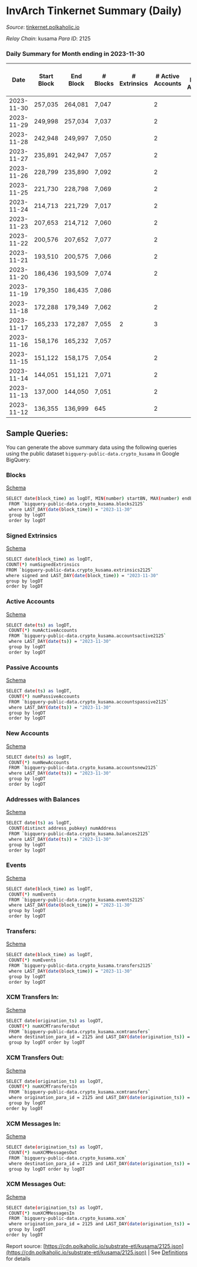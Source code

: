 # InvArch Tinkernet Summary (Daily)

_Source_: [tinkernet.polkaholic.io](https://tinkernet.polkaholic.io)

*Relay Chain*: kusama
*Para ID*: 2125



### Daily Summary for Month ending in 2023-11-30


| Date    | Start Block | End Block | # Blocks | # Extrinsics | # Active Accounts | # Passive Accounts | # New Accounts | # Addresses | # Events  | # Transfers ($USD) | # XCM Transfers In ($USD) | # XCM Transfers Out ($USD) | # XCM In | # XCM Out | Issues |
|---------|-------------|-----------|----------|--------------|-------------------|--------------------|----------------|-------------|-----------|--------------------|---------------------------|----------------------------|----------|-----------|--------|
| 2023-11-30 | 257,035 | 264,081 | 7,047 |  | 2 |  |  | 1 | 14,096 |   | 2  |   | 3 | 1 |  |
| 2023-11-29 | 249,998 | 257,034 | 7,037 |  | 2 |  |  | 1 | 14,076 |   | 2  |   | 2 | 4 |  |
| 2023-11-28 | 242,948 | 249,997 | 7,050 |  | 2 |  |  | 1 | 14,102 |   |   |   |  | 1 |  |
| 2023-11-27 | 235,891 | 242,947 | 7,057 |  | 2 |  |  | 1 | 14,116 |   | 1  |   | 1 |  |  |
| 2023-11-26 | 228,799 | 235,890 | 7,092 |  | 2 |  | 1 | 1 | 14,186 |   | 1  |   | 2 | 6 |  |
| 2023-11-25 | 221,730 | 228,798 | 7,069 |  | 2 |  |  | 1 | 14,140 |   | 3  |   | 4 | 2 |  |
| 2023-11-24 | 214,713 | 221,729 | 7,017 |  | 2 |  |  | 1 | 14,036 |   |   |   |  | 4 |  |
| 2023-11-23 | 207,653 | 214,712 | 7,060 |  | 2 |  |  | 1 | 14,122 |   | 2  |   | 4 | 8 |  |
| 2023-11-22 | 200,576 | 207,652 | 7,077 |  | 2 |  |  | 1 | 14,156 |   |   |   | 2 | 2 |  |
| 2023-11-21 | 193,510 | 200,575 | 7,066 |  | 2 |  |  | 1 | 14,134 |   | 1  |   | 3 | 2 |  |
| 2023-11-20 | 186,436 | 193,509 | 7,074 |  | 2 |  |  | 1 | 14,150 |   | 3  |   | 12 | 2 |  |
| 2023-11-19 | 179,350 | 186,435 | 7,086 |  |  |  | 1 | 1 | 14,174 |   | 2  |   | 17 | 4 |  |
| 2023-11-18 | 172,288 | 179,349 | 7,062 |  | 2 |  |  | 1 | 14,126 |   | 1  |   | 4 | 4 |  |
| 2023-11-17 | 165,233 | 172,287 | 7,055 | 2 | 3 |  |  | 1 | 14,126 |   | 1  |   | 3 | 6 |  |
| 2023-11-16 | 158,176 | 165,232 | 7,057 |  |  |  |  | 1 | 14,116 |   | 1  |   | 9 | 3 |  |
| 2023-11-15 | 151,122 | 158,175 | 7,054 |  | 2 |  | 1 | 1 | 14,110 |   |   |   | 2 | 7 |  |
| 2023-11-14 | 144,051 | 151,121 | 7,071 |  | 2 |  |  | 1 | 14,143 |   | 1  |   | 1 | 3 |  |
| 2023-11-13 | 137,000 | 144,050 | 7,051 |  | 2 |  |  | 1 | 14,104 |   | 2  |   | 2 | 3 |  |
| 2023-11-12 | 136,355 | 136,999 | 645 |  | 2 |  |  | 1 | 1,291 |   |   |   | 5 | 2 |  |

## Sample Queries:
You can generate the above summary data using the following queries using the public dataset `bigquery-public-data.crypto_kusama` in Google BigQuery:


### Blocks 

[Schema](https://github.com/colorfulnotion/substrate-etl/blob/main/schema/blocks.json)

```bash
SELECT date(block_time) as logDT, MIN(number) startBN, MAX(number) endBN, COUNT(*) numBlocks 
 FROM `bigquery-public-data.crypto_kusama.blocks2125`  
 where LAST_DAY(date(block_time)) = "2023-11-30" 
 group by logDT 
 order by logDT
```

### Signed Extrinsics 

[Schema](https://github.com/colorfulnotion/substrate-etl/blob/main/schema/extrinsics.json)

```bash
SELECT date(block_time) as logDT, 
COUNT(*) numSignedExtrinsics 
FROM `bigquery-public-data.crypto_kusama.extrinsics2125`  
where signed and LAST_DAY(date(block_time)) = "2023-11-30" 
group by logDT 
order by logDT
```

### Active Accounts 

[Schema](https://github.com/colorfulnotion/substrate-etl/blob/main/schema/accountsactive.json)

```bash
SELECT date(ts) as logDT, 
 COUNT(*) numActiveAccounts 
 FROM `bigquery-public-data.crypto_kusama.accountsactive2125` 
 where LAST_DAY(date(ts)) = "2023-11-30" 
 group by logDT 
 order by logDT
```

### Passive Accounts 

[Schema](https://github.com/colorfulnotion/substrate-etl/blob/main/schema/accountspassive.json)

```bash
SELECT date(ts) as logDT, 
 COUNT(*) numPassiveAccounts 
 FROM `bigquery-public-data.crypto_kusama.accountspassive2125` 
 where LAST_DAY(date(ts)) = "2023-11-30" 
 group by logDT 
 order by logDT
```

### New Accounts 

[Schema](https://github.com/colorfulnotion/substrate-etl/blob/main/schema/accountsnew.json)

```bash
SELECT date(ts) as logDT, 
 COUNT(*) numNewAccounts 
 FROM `bigquery-public-data.crypto_kusama.accountsnew2125` 
 where LAST_DAY(date(ts)) = "2023-11-30" 
 group by logDT
 order by logDT
```

### Addresses with Balances 

[Schema](https://github.com/colorfulnotion/substrate-etl/blob/main/schema/balances.json)

```bash
SELECT date(ts) as logDT,
 COUNT(distinct address_pubkey) numAddress 
 FROM `bigquery-public-data.crypto_kusama.balances2125` 
 where LAST_DAY(date(ts)) = "2023-11-30" 
 group by logDT 
 order by logDT
```

### Events 

[Schema](https://github.com/colorfulnotion/substrate-etl/blob/main/schema/events.json)

```bash
SELECT date(block_time) as logDT, 
 COUNT(*) numEvents 
 FROM `bigquery-public-data.crypto_kusama.events2125` 
 where LAST_DAY(date(block_time)) = "2023-11-30" 
 group by logDT 
 order by logDT
```

### Transfers:

[Schema](https://github.com/colorfulnotion/substrate-etl/blob/main/schema/transfers.json)

```bash
SELECT date(block_time) as logDT, 
 COUNT(*) numEvents 
 FROM `bigquery-public-data.crypto_kusama.transfers2125` 
 where LAST_DAY(date(block_time)) = "2023-11-30" 
 group by logDT 
 order by logDT
```

### XCM Transfers In: 

[Schema](https://github.com/colorfulnotion/substrate-etl/blob/main/schema/xcmtransfers.json)

```bash
SELECT date(origination_ts) as logDT, 
 COUNT(*) numXCMTransfersOut 
 FROM `bigquery-public-data.crypto_kusama.xcmtransfers` 
 where destination_para_id = 2125 and LAST_DAY(date(origination_ts)) = "2023-11-30" 
 group by logDT order by logDT
```

### XCM Transfers Out: 

[Schema](https://github.com/colorfulnotion/substrate-etl/blob/main/schema/xcmtransfers.json)

```bash
SELECT date(origination_ts) as logDT, 
 COUNT(*) numXCMTransfersIn 
 FROM `bigquery-public-data.crypto_kusama.xcmtransfers` 
 where origination_para_id = 2125 and LAST_DAY(date(origination_ts)) = "2023-11-30" 
 group by logDT 
order by logDT
```

### XCM Messages In: 

[Schema](https://github.com/colorfulnotion/substrate-etl/blob/main/schema/xcm.json)

```bash
SELECT date(origination_ts) as logDT, 
 COUNT(*) numXCMMessagesOut 
 FROM `bigquery-public-data.crypto_kusama.xcm` 
 where destination_para_id = 2125 and LAST_DAY(date(origination_ts)) = "2023-11-30" 
 group by logDT order by logDT
```

### XCM Messages Out: 

[Schema](https://github.com/colorfulnotion/substrate-etl/blob/main/schema/xcm.json)

```bash
SELECT date(origination_ts) as logDT, 
 COUNT(*) numXCMMessagesIn 
 FROM `bigquery-public-data.crypto_kusama.xcm` 
 where origination_para_id = 2125 and LAST_DAY(date(origination_ts)) = "2023-11-30" 
 group by logDT 
order by logDT
```


Report source: [https://cdn.polkaholic.io/substrate-etl/kusama/2125.json](https://cdn.polkaholic.io/substrate-etl/kusama/2125.json) | See [Definitions](/DEFINITIONS.md) for details
